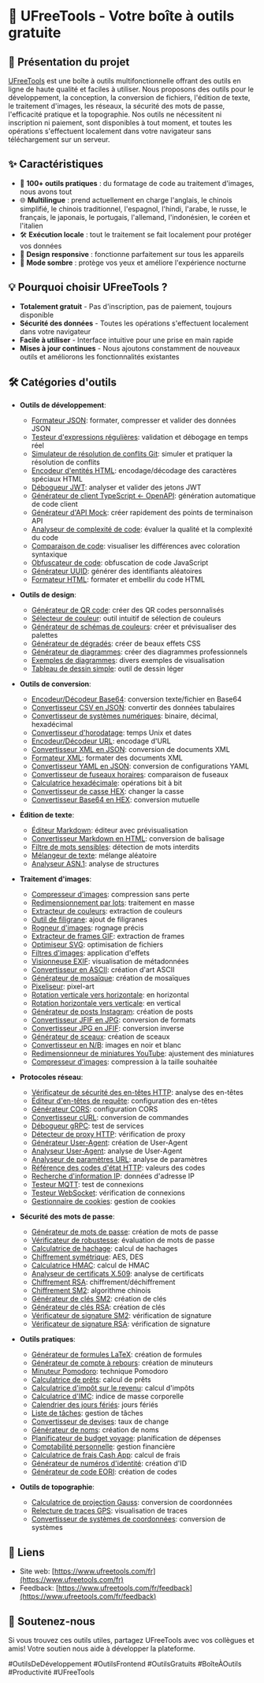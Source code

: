 # 🚀 UFreeTools - Votre boîte à outils gratuite

## 📝 Présentation du projet

[UFreeTools](https://www.ufreetools.com/fr) est une boîte à outils multifonctionnelle offrant des outils en ligne de haute qualité et faciles à utiliser. Nous proposons des outils pour le développement, la conception, la conversion de fichiers, l'édition de texte, le traitement d'images, les réseaux, la sécurité des mots de passe, l'efficacité pratique et la topographie. Nos outils ne nécessitent ni inscription ni paiement, sont disponibles à tout moment, et toutes les opérations s'effectuent localement dans votre navigateur sans téléchargement sur un serveur.

## ✨ Caractéristiques

- 🔧 **100+ outils pratiques** : du formatage de code au traitement d'images, nous avons tout
- 🌐 **Multilingue** : prend actuellement en charge l'anglais, le chinois simplifié, le chinois traditionnel, l'espagnol, l'hindi, l'arabe, le russe, le français, le japonais, le portugais, l'allemand, l'indonésien, le coréen et l'italien
- 🛠️ **Exécution locale** : tout le traitement se fait localement pour protéger vos données
- 📱 **Design responsive** : fonctionne parfaitement sur tous les appareils
- 🌙 **Mode sombre** : protège vos yeux et améliore l'expérience nocturne

## 💡 Pourquoi choisir UFreeTools ?

- **Totalement gratuit** - Pas d'inscription, pas de paiement, toujours disponible
- **Sécurité des données** - Toutes les opérations s'effectuent localement dans votre navigateur
- **Facile à utiliser** - Interface intuitive pour une prise en main rapide
- **Mises à jour continues** - Nous ajoutons constamment de nouveaux outils et améliorons les fonctionnalités existantes

## 🛠️ Catégories d'outils

- **Outils de développement**:
  - [Formateur JSON](https://www.ufreetools.com/fr/tool/json-formatter): formater, compresser et valider des données JSON
  - [Testeur d'expressions régulières](https://www.ufreetools.com/fr/tool/regex-tester): validation et débogage en temps réel
  - [Simulateur de résolution de conflits Git](https://www.ufreetools.com/fr/tool/git-conflict-resolver): simuler et pratiquer la résolution de conflits
  - [Encodeur d'entités HTML](https://www.ufreetools.com/fr/tool/html-entity-encoder): encodage/décodage des caractères spéciaux HTML
  - [Débogueur JWT](https://www.ufreetools.com/fr/tool/jwt-debugger): analyser et valider des jetons JWT
  - [Générateur de client TypeScript ← OpenAPI](https://www.ufreetools.com/fr/tool/openapi-generator): génération automatique de code client
  - [Générateur d'API Mock](https://www.ufreetools.com/fr/tool/mock-api-generator): créer rapidement des points de terminaison API
  - [Analyseur de complexité de code](https://www.ufreetools.com/fr/tool/code-complexity-analyzer): évaluer la qualité et la complexité du code
  - [Comparaison de code](https://www.ufreetools.com/fr/tool/code-diff): visualiser les différences avec coloration syntaxique
  - [Obfuscateur de code](https://www.ufreetools.com/fr/tool/code-obfuscator): obfuscation de code JavaScript
  - [Générateur UUID](https://www.ufreetools.com/fr/tool/uuid-generator): générer des identifiants aléatoires
  - [Formateur HTML](https://www.ufreetools.com/fr/tool/html-formatter): formater et embellir du code HTML

- **Outils de design**:
  - [Générateur de QR code](https://www.ufreetools.com/fr/tool/qr-code-generator): créer des QR codes personnalisés
  - [Sélecteur de couleur](https://www.ufreetools.com/fr/tool/color-picker): outil intuitif de sélection de couleurs
  - [Générateur de schémas de couleurs](https://www.ufreetools.com/fr/tool/color-scheme-generator): créer et prévisualiser des palettes
  - [Générateur de dégradés](https://www.ufreetools.com/fr/tool/gradient-generator): créer de beaux effets CSS
  - [Générateur de diagrammes](https://www.ufreetools.com/fr/tool/flowchart-generator): créer des diagrammes professionnels
  - [Exemples de diagrammes](https://www.ufreetools.com/fr/tool/diagram-examples): divers exemples de visualisation
  - [Tableau de dessin simple](https://www.ufreetools.com/fr/tool/simple-drawing-board): outil de dessin léger

- **Outils de conversion**:
  - [Encodeur/Décodeur Base64](https://www.ufreetools.com/fr/tool/base64-encoder-decoder): conversion texte/fichier en Base64
  - [Convertisseur CSV en JSON](https://www.ufreetools.com/fr/tool/csv-json-converter): convertir des données tabulaires
  - [Convertisseur de systèmes numériques](https://www.ufreetools.com/fr/tool/number-converter): binaire, décimal, hexadécimal
  - [Convertisseur d'horodatage](https://www.ufreetools.com/fr/tool/timestamp-converter): temps Unix et dates
  - [Encodeur/Décodeur URL](https://www.ufreetools.com/fr/tool/url-encode-decode): encodage d'URL
  - [Convertisseur XML en JSON](https://www.ufreetools.com/fr/tool/xml-json-converter): conversion de documents XML
  - [Formateur XML](https://www.ufreetools.com/fr/tool/xml-formatter): formater des documents XML
  - [Convertisseur YAML en JSON](https://www.ufreetools.com/fr/tool/yaml-json-converter): conversion de configurations YAML
  - [Convertisseur de fuseaux horaires](https://www.ufreetools.com/fr/tool/timezone-converter): comparaison de fuseaux
  - [Calculatrice hexadécimale](https://www.ufreetools.com/fr/tool/hex-bitwise-calculator): opérations bit à bit
  - [Convertisseur de casse HEX](https://www.ufreetools.com/fr/tool/hex-case-converter): changer la casse
  - [Convertisseur Base64 en HEX](https://www.ufreetools.com/fr/tool/base64-hex-converter): conversion mutuelle

- **Édition de texte**:
  - [Éditeur Markdown](https://www.ufreetools.com/fr/tool/markdown-editor): éditeur avec prévisualisation
  - [Convertisseur Markdown en HTML](https://www.ufreetools.com/fr/tool/markdown-to-html): conversion de balisage
  - [Filtre de mots sensibles](https://www.ufreetools.com/fr/tool/sensitive-word-filter): détection de mots interdits
  - [Mélangeur de texte](https://www.ufreetools.com/fr/tool/text-shuffler): mélange aléatoire
  - [Analyseur ASN.1](https://www.ufreetools.com/fr/tool/asn1-structure-parser): analyse de structures

- **Traitement d'images**:
  - [Compresseur d'images](https://www.ufreetools.com/fr/tool/image-compressor): compression sans perte
  - [Redimensionnement par lots](https://www.ufreetools.com/fr/tool/image-batch-resizer): traitement en masse
  - [Extracteur de couleurs](https://www.ufreetools.com/fr/tool/image-color-extractor): extraction de couleurs
  - [Outil de filigrane](https://www.ufreetools.com/fr/tool/image-watermark): ajout de filigranes
  - [Rogneur d'images](https://www.ufreetools.com/fr/tool/image-cropper): rognage précis
  - [Extracteur de frames GIF](https://www.ufreetools.com/fr/tool/gif-frame-extractor): extraction de frames
  - [Optimiseur SVG](https://www.ufreetools.com/fr/tool/svg-optimizer): optimisation de fichiers
  - [Filtres d'images](https://www.ufreetools.com/fr/tool/image-filters): application d'effets
  - [Visionneuse EXIF](https://www.ufreetools.com/fr/tool/image-exif-viewer): visualisation de métadonnées
  - [Convertisseur en ASCII](https://www.ufreetools.com/fr/tool/image-to-ascii): création d'art ASCII
  - [Générateur de mosaïque](https://www.ufreetools.com/fr/tool/image-mosaic-generator): création de mosaïques
  - [Pixeliseur](https://www.ufreetools.com/fr/tool/image-pixelator): pixel-art
  - [Rotation verticale vers horizontale](https://www.ufreetools.com/fr/tool/vertical-to-horizontal-image): en horizontal
  - [Rotation horizontale vers verticale](https://www.ufreetools.com/fr/tool/horizontal-to-vertical-image): en vertical
  - [Générateur de posts Instagram](https://www.ufreetools.com/fr/tool/instagram-post-generator): création de posts
  - [Convertisseur JFIF en JPG](https://www.ufreetools.com/fr/tool/jfif-to-jpg-converter): conversion de formats
  - [Convertisseur JPG en JFIF](https://www.ufreetools.com/fr/tool/jpg-to-jfif-converter): conversion inverse
  - [Générateur de sceaux](https://www.ufreetools.com/fr/tool/seal-generator): création de sceaux
  - [Convertisseur en N/B](https://www.ufreetools.com/fr/tool/black-white-image-converter): images en noir et blanc
  - [Redimensionneur de miniatures YouTube](https://www.ufreetools.com/fr/tool/youtube-thumbnail-resizer): ajustement des miniatures
  - [Compresseur d'images](https://www.ufreetools.com/fr/tool/reduce-image-size-in-kb-mb): compression à la taille souhaitée

- **Protocoles réseau**:
  - [Vérificateur de sécurité des en-têtes HTTP](https://www.ufreetools.com/fr/tool/http-header-security-checker): analyse des en-têtes
  - [Éditeur d'en-têtes de requête](https://www.ufreetools.com/fr/tool/request-header-editor): configuration des en-têtes
  - [Générateur CORS](https://www.ufreetools.com/fr/tool/cors-generator): configuration CORS
  - [Convertisseur cURL](https://www.ufreetools.com/fr/tool/curl-converter): conversion de commandes
  - [Débogueur gRPC](https://www.ufreetools.com/fr/tool/grpc-debugger): test de services
  - [Détecteur de proxy HTTP](https://www.ufreetools.com/fr/tool/http-proxy-detector): vérification de proxy
  - [Générateur User-Agent](https://www.ufreetools.com/fr/tool/user-agent-generator): création de User-Agent
  - [Analyseur User-Agent](https://www.ufreetools.com/fr/tool/user-agent-parser): analyse de User-Agent
  - [Analyseur de paramètres URL](https://www.ufreetools.com/fr/tool/url-params-parser): analyse de paramètres
  - [Référence des codes d'état HTTP](https://www.ufreetools.com/fr/tool/http-status-code-lookup): valeurs des codes
  - [Recherche d'information IP](https://www.ufreetools.com/fr/tool/ip-lookup): données d'adresse IP
  - [Testeur MQTT](https://www.ufreetools.com/fr/tool/mqtt-tester): test de connexions
  - [Testeur WebSocket](https://www.ufreetools.com/fr/tool/websocket-tester): vérification de connexions
  - [Gestionnaire de cookies](https://www.ufreetools.com/fr/tool/cookie-manager): gestion de cookies

- **Sécurité des mots de passe**:
  - [Générateur de mots de passe](https://www.ufreetools.com/fr/tool/password-generator): création de mots de passe
  - [Vérificateur de robustesse](https://www.ufreetools.com/fr/tool/password-strength-checker): évaluation de mots de passe
  - [Calculatrice de hachage](https://www.ufreetools.com/fr/tool/hash-calculator): calcul de hachages
  - [Chiffrement symétrique](https://www.ufreetools.com/fr/tool/symmetric-crypto): AES, DES
  - [Calculatrice HMAC](https://www.ufreetools.com/fr/tool/hmac-calculator): calcul de HMAC
  - [Analyseur de certificats X.509](https://www.ufreetools.com/fr/tool/x509-certificate-parser): analyse de certificats
  - [Chiffrement RSA](https://www.ufreetools.com/fr/tool/rsa-encryption-decryption): chiffrement/déchiffrement
  - [Chiffrement SM2](https://www.ufreetools.com/fr/tool/sm2-encryption-decryption): algorithme chinois
  - [Générateur de clés SM2](https://www.ufreetools.com/fr/tool/sm2-key-pair-generator): création de clés
  - [Générateur de clés RSA](https://www.ufreetools.com/fr/tool/rsa-key-pair-generator): création de clés
  - [Vérificateur de signature SM2](https://www.ufreetools.com/fr/tool/sm2-signature-verifier): vérification de signature
  - [Vérificateur de signature RSA](https://www.ufreetools.com/fr/tool/rsa-signature-verifier): vérification de signature

- **Outils pratiques**:
  - [Générateur de formules LaTeX](https://www.ufreetools.com/fr/tool/latex-equation-generator): création de formules
  - [Générateur de compte à rebours](https://www.ufreetools.com/fr/tool/countdown-generator): création de minuteurs
  - [Minuteur Pomodoro](https://www.ufreetools.com/fr/tool/pomodoro-timer): technique Pomodoro
  - [Calculatrice de prêts](https://www.ufreetools.com/fr/tool/loan-calculator): calcul de prêts
  - [Calculatrice d'impôt sur le revenu](https://www.ufreetools.com/fr/tool/income-tax-calculator): calcul d'impôts
  - [Calculatrice d'IMC](https://www.ufreetools.com/fr/tool/bmi-calculator): indice de masse corporelle
  - [Calendrier des jours fériés](https://www.ufreetools.com/fr/tool/holiday-calendar): jours fériés
  - [Liste de tâches](https://www.ufreetools.com/fr/tool/todo-list): gestion de tâches
  - [Convertisseur de devises](https://www.ufreetools.com/fr/tool/currency-converter): taux de change
  - [Générateur de noms](https://www.ufreetools.com/fr/tool/name-generator): création de noms
  - [Planificateur de budget voyage](https://www.ufreetools.com/fr/tool/travel-budget-planner): planification de dépenses
  - [Comptabilité personnelle](https://www.ufreetools.com/fr/tool/personal-account-book): gestion financière
  - [Calculatrice de frais Cash App](https://www.ufreetools.com/fr/tool/cash-app-fee-calculator): calcul de frais
  - [Générateur de numéros d'identité](https://www.ufreetools.com/fr/tool/id-card-number-generator): création d'ID
  - [Générateur de code EORI](https://www.ufreetools.com/fr/tool/unified-social-credit-code-generator): création de codes

- **Outils de topographie**:
  - [Calculatrice de projection Gauss](https://www.ufreetools.com/fr/tool/gauss-projection-calculator): conversion de coordonnées
  - [Relecture de traces GPS](https://www.ufreetools.com/fr/tool/gps-track-replay): visualisation de traces
  - [Convertisseur de systèmes de coordonnées](https://www.ufreetools.com/fr/tool/coordinate-system-converter): conversion de systèmes

## 🔗 Liens

- Site web: [https://www.ufreetools.com/fr](https://www.ufreetools.com/fr)
- Feedback: [https://www.ufreetools.com/fr/feedback](https://www.ufreetools.com/fr/feedback)

## 🙏 Soutenez-nous

Si vous trouvez ces outils utiles, partagez UFreeTools avec vos collègues et amis! Votre soutien nous aide à développer la plateforme.

#OutilsDeDéveloppement #OutilsFrontend #OutilsGratuits #BoîteÀOutils #Productivité #UFreeTools